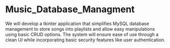 # Music_Database_Managment
We will develop a tkinter application that simplifies MySQL database management to store songs into playlists and allow easy manipulations using basic CRUD options. The system will ensure ease of use through a clean UI while incorporating basic security features like user authentication.
